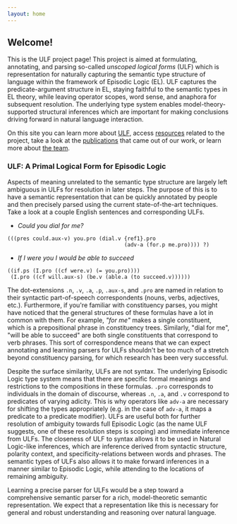 ```yaml
---
layout: home
---
```


## Welcome!

This is the ULF project page! This project is aimed at formulating, annotating,
and parsing so-called _unscoped logical forms_ (ULF) which is representation for naturally
capturing the semantic type structure of language within the framework of Episodic
Logic (EL). ULF captures the predicate-argument structure in EL, staying faithful to
the semantic types in EL theory, while leaving operator scopes, word sense, and anaphora
for subsequent resolution. The underlying type system enables model-theory-supported 
structural inferences which are important for making conclusions driving forward in 
natural language interaction.

On this site you can learn more about <a href="{{ site.baseurl }}/ulf/">ULF</a>, access <a
href="{{ site.baseurl }}/resources/">resources</a> related to the project, take a look at the
<a href="{{ site.baseurl }}/publications/">publications</a> that came out of our work, or 
learn more about <a href="{{ site.baseurl }}/about/">the team</a>. 

<!--
- TODO: add prev and next buttons on intro series
- TODO: add info
- TODO: incorporate codemirror to get ULF syntax and bracket highlighting
- TODO: table formatting
-->

### ULF: A Primal Logical Form for Episodic Logic

Aspects of meaning unrelated to the semantic type structure are largely left
ambiguous in ULFs for resolution in later steps. The purpose of this is to have a
semantic representation that can be quickly annotated by people and then precisely
parsed using the current state-of-the-art techniques. Take a look at a couple English
sentences and corresponding ULFs.

- _Could you dial for me?_
```
(((pres could.aux-v) you.pro (dial.v {ref1}.pro
                                     (adv-a (for.p me.pro)))) ?)
```

- _If I were you I would be able to succeed_
```
((if.ps (I.pro ((cf were.v) (= you.pro))))
 (I.pro ((cf will.aux-s) (be.v (able.a (to succeed.v))))))
```

The dot-extensions `.n`, `.v`, `.a`, `.p`, `.aux-s`, and `.pro` are named in
relation to their syntactic part-of-speech correspondents (nouns, verbs,
adjectives, etc.). Furthermore, if you're familiar with constituency parses, you
might have noticed that the general structures of these formulas have a lot in
common with them. For example, _"for me"_ makes a single constituent, which is a
prepositional phrase in constituency trees. Similarly, "dial for me", "will be
able to succeed" are both single constituents that correspond to verb phrases.
This sort of correspondence means that we can expect annotating and learning
parsers for ULFs shouldn't be too much of a stretch beyond constituency
parsing, for which research has been very successful.

Despite the surface similarity, ULFs are not syntax. The underlying Episodic
Logic type system means that there are specific formal meanings and
restrictions to the compositions in these formulas. `.pro` corresponds to
individuals in the domain of discourse, whereas `.n`, `.a`, and `.v` correspond to
predicates of varying adicity. This is why operators like `adv-a` are
necessary for shifting the types appropriately (e.g. in the case of `adv-a`, 
it maps a predicate to a predicate modifier). ULFs are useful both for
further resolution of ambiguity towards full Episodic Logic (as the name ULF
suggests, one of these resolution steps is scoping) and immediate inference
from ULFs. The closeness of ULF to syntax allows it to be used in Natural
Logic-like inferences, which are inference derived from syntactic structure,
polarity context, and specificity-relations between words and phrases. The
semantic types of ULFs also allows it to make forward inferences in a manner
similar to Episodic Logic, while attending to the locations of remaining
ambiguity.

Learning a precise parser for ULFs would be a step toward a comprehensive
semantic parser for a rich, model-theoretic semantic representation. We
expect that a representation like this is necessary for general and robust
understanding and reasoning over natural language.

